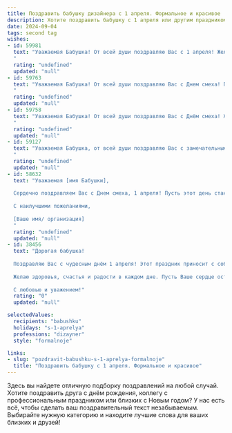 ```yaml
---
title: Поздравить бабушку дизайнера с 1 апреля. Формальное и красивое
description: Хотите поздравить бабушку с 1 апреля или другим праздником? Наш ИИ создаст незабываемое поздравление, а вы обязательно выделитесь среди других.  
date: 2024-09-04
tags: second tag
wishes:
- id: 59981
  text: "Уважаемая Бабушка! От всей души поздравляю Вас с 1 апреля! Желаю Вам ярких красок в жизни, вдохновения и творческих успехов в Вашей профессии дизайнера.
  "
  rating: "undefined"
  updated: "null"
- id: 59763
  text: "Уважаемая Бабушка! От всей души поздравляю Вас с Днем смеха! Пусть этот день принесет Вам массу радости, улыбок и приятных моментов. Желаю Вам крепкого здоровья, творческих успехов и ярких красок в Вашей жизни, которой Вы так талантливо украшаете мир своим дизайнерским мастерством.
  "
  rating: "undefined"
  updated: "null"
- id: 59758
  text: "Уважаемая Бабушка! От всей души поздравляю Вас с Днём смеха! Желаю Вам ярких красок, творческого вдохновения, безграничной фантазии и всегда прекрасного настроения, как у настоящего дизайнера! Пусть этот день принесет Вам много радости, улыбок и приятных сюрпризов!
  "
  rating: "undefined"
  updated: "null"
- id: 59127
  text: "Уважаемая Бабушка, от всей души поздравляю Вас с замечательным праздником 1 апреля! Желаю Вам творческих вдохновений, яркой палитры жизни и неиссякаемой энергии для воплощения всех Ваших дизайнерских идей!
  "
  rating: "undefined"
  updated: "null"
- id: 58632
  text: "Уважаемая [имя Бабушки],
  
  Сердечно поздравляем Вас с Днем смеха, 1 апреля! Пусть этот день станет ярким и наполненным радостью, смехом и приятными моментами. Желаем Вам неисчерпаемого вдохновения, творческих успехов и  всего самого доброго!
  
  С наилучшими пожеланиями,
  
  [Ваше имя/ организация]
  "
  rating: "undefined"
  updated: "null"
- id: 38456
  text: "Дорогая бабушка!
  
  Поздравляю Вас с чудесным днём 1 апреля! Этот праздник приносит с собой радость, улыбки и немного веселья. Ваша креативность и талант как дизайнера всегда вдохновляют и радуют нас. Пусть Ваши идеи и проекты продолжают процветать, наполняя мир красотой и гармонией.
  
  Желаю здоровья, счастья и радости в каждом дне. Пусть Ваше сердце остается молодым, а улыбка — искренней и яркой.
  
  С любовью и уважением!"
  rating: "0"
  updated: "null"

selectedValues:
  recipients: "babushku"
  holidays: "s-1-aprelya"
  professions: "dizayner"
  style: "formalnoje"

links:
- slug: "pozdravit-babushku-s-1-aprelya-formalnoje"
  title: "Поздравить бабушку с 1 апреля. Формальное и красивое"
---
```


Здесь вы найдете отличную подборку поздравлений на любой случай. 
Хотите поздравить друга с днём рождения, коллегу с профессиональным праздником или близких с Новым годом? У нас есть всё, чтобы сделать ваш поздравительный текст незабываемым. Выбирайте нужную категорию и находите лучшие слова для ваших близких и друзей!
